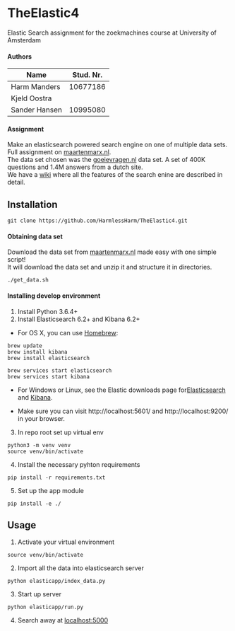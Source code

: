 # TheElastic4
Elastic Search assignment for the zoekmachines course at University of Amsterdam

#### Authors
| Name  | Stud. Nr.  |
|---|---|
| Harm Manders  | 10677186  |
| Kjeld Oostra  |   |
| Sander Hansen | 10995080  |

#### Assignment
Make an elasticsearch powered search engine on one of multiple data sets.
Full assignment on [maartenmarx.nl](http://nbviewer.jupyter.org/url/maartenmarx.nl/teaching/zoekmachines/Assignments/ASSIGNMENTS/AssignmentWeek8.ipynb).   
The data set chosen was the [goeievragen.nl]('goeievragen.nl') data set. A set of 400K questions and 1.4M answers from a dutch site.   
We have a [wiki]() where all the features of the search enine are described in detail.


## Installation
```
git clone https://github.com/HarmlessHarm/TheElastic4.git
```
#### Obtaining data set
Download the data set from [maartenmarx.nl](http://maartenmarx.nl/teaching/zoekmachines/Data/goeievraag.zip) made easy with one simple script!   
It will download the data set and unzip it and structure it in directories.
```
./get_data.sh
```

#### Installing develop environment
1. Install Python 3.6.4+
2. Install Elasticsearch 6.2+ and Kibana 6.2+
- For OS X, you can use [Homebrew](https://brew.sh/):
```
brew update
brew install kibana
brew install elasticsearch

brew services start elasticsearch
brew services start kibana
```
- For Windows or Linux, see the Elastic downloads page for[Elasticsearch](https://www.elastic.co/downloads/elasticsearch) and [Kibana](https://www.elastic.co/downloads/kibana).

- Make sure you can visit http://localhost:5601/ and http://localhost:9200/ in your browser.

3. In repo root set up virtual env
```
python3 -m venv venv
source venv/bin/activate
```

4. Install the necessary pyhton requirements
```
pip install -r requirements.txt
```

5. Set up the app module
```
pip install -e ./
```

## Usage
1. Activate your virtual environment
```
source venv/bin/activate
```
2. Import all the data into elasticsearch server
```
python elasticapp/index_data.py
```
3. Start up server
```
python elasticapp/run.py
```
4. Search away at [localhost:5000](http://localhost:5000)

<!-- ## Tutorials: -->
<!-- To get a grip for elasticsearch I'd recommend following some tutorials -->
<!-- - PyCon2018 ElasticSearch [video](https://www.youtube.com/watch?v=6_P_h2bDwYs), [repo](https://github.com/julieqiu/pycon-2018-pyelasticsearch), [completed repo](https://github.com/HarmlessHarm/elastic_tut) -->
